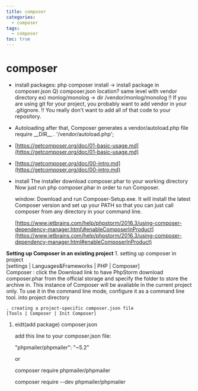 ```yaml
---
title: composer
categories:
  - composer
tags:
  - composer
toc: true
---
```


# composer

* install packages: php composer install -&gt; install package in composer.json Q\) composer.json location? same level with vendor directory ex\) monlog/monolog -&gt; dir /vendor/monlog/monolog !! If you are using git for your project, you probably want to add vendor in your .gitignore. !! You really don't want to add all of that code to your repository.
* Autoloading after that, Composer generates a vendor/autoload.php file require \_\_DIR\_\_ . '/vendor/autoload.php';
* [https://getcomposer.org/doc/01-basic-usage.md](https://getcomposer.org/doc/01-basic-usage.md)
* [https://getcomposer.org/doc/00-intro.md](https://getcomposer.org/doc/00-intro.md)
* install The installer download composer.phar to your working directory Now just run php composer.phar in order to run Composer.

  window: Download and run Composer-Setup.exe. It will install the latest Composer version and set up your PATH so that you can just call composer from any directory in your command line.

  [https://www.jetbrains.com/help/phpstorm/2016.3/using-composer-dependency-manager.html\#enableComposerInProduct](https://www.jetbrains.com/help/phpstorm/2016.3/using-composer-dependency-manager.html#enableComposerInProduct)

**Setting up Composer in an existing project** 1. setting up composer in project  
\[settings \| Languages&Frameworks \| PHP \| Composer\]  
Composer : click the Download link to have PhpStorm download composer.phar from the official storage and specify the folder to store the archive in. This instance of Composer will be available in the current project only. To use it in the command line mode, configure it as a command line tool. into project directory

```text
. creating a project-specific composer.json file    
[Tools | Composer | Init Composer]
```

1. eidt\(add package\) composer.json

    add this line to your composer.json file:

    "phpmailer/phpmailer": "~5.2"

    or

    composer require phpmailer/phpmailer    

    composer require --dev phpmailer/phpmailer    

